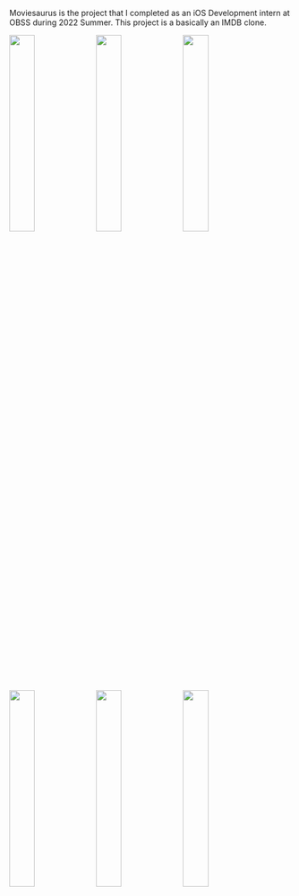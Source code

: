 Moviesaurus is the project that I completed as an iOS Development intern at OBSS during 2022 Summer.
This project is a basically an IMDB clone.

<img src="https://user-images.githubusercontent.com/42948198/194753933-448537aa-51d5-45da-aaa3-606e44c75fc4.png" width=30% height=30%>
<img src="https://user-images.githubusercontent.com/42948198/194753947-9e14ce8b-6152-4f22-89a5-c309869249c3.png" width=30% height=30%>
<img src="https://user-images.githubusercontent.com/42948198/194753955-7f1ca571-c46b-46ff-ba3d-b7ee3bca6208.png" width=30% height=30%>
<img src="https://user-images.githubusercontent.com/42948198/194753963-b565d0e6-e7be-4eb2-850f-2c4452e1bcfb.png" width=30% height=30%>
<img src="https://user-images.githubusercontent.com/42948198/194753982-0d87a4c0-f544-499f-885c-79ac162c93c9.png" width=30% height=30%>
<img src="https://user-images.githubusercontent.com/42948198/194753985-3d1a7bf4-f95d-4d87-9c5d-887a7a73ec3e.png" width=30% height=30%>
